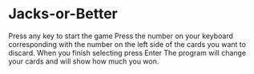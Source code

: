 # Jacks-or-Better

Press any key to start the game
Press the number on your keyboard corresponding with the number on the left side of the cards you want to discard.
When you finish selecting press Enter
The program will change your cards and will show how much you won.
